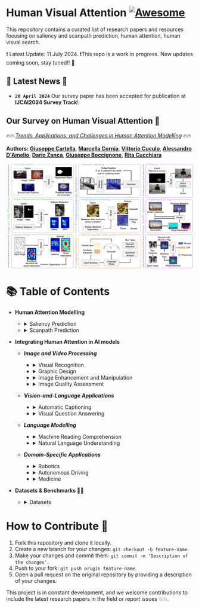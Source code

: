 # Human Visual Attention [![Awesome](https://awesome.re/badge.svg)](https://awesome.re)
This repository contains a curated list of research papers and resources focusing on saliency and scanpath prediction, human attention, human visual search.


❗ Latest Update: 11 July 2024.
❗This repo is a work in progress. New updates coming soon, stay tuned!! :construction:

## 📣 Latest News 📣
- **`20 April 2024`** Our survey paper has been accepted for publication at **IJCAI2024 Survey Track**!

## Our Survey on Human Visual Attention 👀

🔥🔥 [*Trends, Applications, and Challenges in Human Attention Modelling*](http://arxiv.org/abs/2402.18673) 🔥🔥\
\
**Authors:** 
[**Giuseppe Cartella**](https://scholar.google.com/citations?hl=en&user=0sJ4VCcAAAAJ),
[**Marcella Cornia**](https://scholar.google.com/citations?user=DzgmSJEAAAAJ&hl=it&oi=ao),
[**Vittorio Cuculo**](https://scholar.google.com/citations?user=usEfqxoAAAAJ&hl=it&oi=ao),
[**Alessandro D'Amelio**](https://scholar.google.com/citations?user=chkawtoAAAAJ&hl=it&oi=ao),
[**Dario Zanca**](https://scholar.google.com/citations?user=KjwaSXkAAAAJ&hl=it&oi=ao),
[**Giuseppe Boccignone**](https://scholar.google.com/citations?user=LqM0uJwAAAAJ&hl=it&oi=ao),
[**Rita Cucchiara**](https://scholar.google.com/citations?user=OM3sZEoAAAAJ&hl=it&oi=ao)

<p align="center">
    <img src="figure.jpg" style="max-width:500px">
</p>

# 📚 Table of Contents
- **Human Attention Modelling**
    - <details>
        <summary>Saliency Prediction</summary>
        
        | **Year** | **Conference / Journal** | **Title** | **Authors** | **Links** |
        |:--------:|:--------------:|:----------------------------------------------------|:---------------------|:---------:|
        |   2024   |      WACV      | Learning Saliency from Fixations | *Yasser Abdelaziz Dahou Djilali et al.*    | [📜 Paper](https://arxiv.org/pdf/2311.14073.pdf) / [Code :octocat:](https://github.com/YasserdahouML/SalTR) 
        |   2023   |      CVPR      | Learning from Unique Perspectives: User-aware Saliency Modeling | *Shi Chen et al.*    | [📜 Paper](https://openaccess.thecvf.com//content/CVPR2023/papers/Chen_Learning_From_Unique_Perspectives_User-Aware_Saliency_Modeling_CVPR_2023_paper.pdf) 
        |   2023   |      CVPR      | TempSAL - Uncovering Temporal Information for Deep Saliency Prediction | *Bahar Aydemir et al.*    | [📜 Paper](https://openaccess.thecvf.com/content/CVPR2023/papers/Aydemir_TempSAL_-_Uncovering_Temporal_Information_for_Deep_Saliency_Prediction_CVPR_2023_paper.pdf) / [Code :octocat:](https://github.com/IVRL/Tempsal)
        |   2023   |      BMVC      | Clustered Saliency Prediction | *Rezvan Sherkat et al.*    | [📜 Paper](https://arxiv.org/pdf/2207.02205.pdf)
        |   2023   |      NeurIPS      | What Do Deep Saliency Models Learn about Visual Attention? | *Shi Chen et al.*    | [📜 Paper](https://arxiv.org/pdf/2310.09679.pdf) / [Code :octocat:](https://github.com/szzexpoi/saliency_analysis)
        |   2022   |      Neurocomputing      | TranSalNet: Towards perceptually relevant visual saliency prediction | *Jianxun Lou et al.*    | [📜 Paper](https://www.sciencedirect.com/science/article/pii/S0925231222004714?via%3Dihub) / [Code :octocat:](https://github.com/LJOVO/TranSalNet?tab=readme-ov-file)
      |   2020   |      CVPR      | STAViS: Spatio-Temporal AudioVisual Saliency Network | *Antigoni Tsiami et al.*    | [📜 Paper](https://arxiv.org/pdf/2001.03063.pdf) / [Code :octocat:](https://github.com/atsiami/STAViS)
      |   2020   |      CVPR      | How much time do you have? Modeling multi-duration saliency | *Camilo Fosco et al.*    | [📜 Paper](https://openaccess.thecvf.com/content_CVPR_2020/papers/Fosco_How_Much_Time_Do_You_Have_Modeling_Multi-Duration_Saliency_CVPR_2020_paper.pdf) / [Code :octocat:](https://github.com/diviz-mit/multiduration-saliency/) / [Project Page](http://multiduration-saliency.csail.mit.edu/)
      |   2018   |      IEEE Transactions on Image Processing      | Predicting Human Eye Fixations via an LSTM-based Saliency Attentive Model | *Marcella Cornia et al.*    | [📜 Paper](https://arxiv.org/pdf/1611.09571.pdf) / [Code :octocat:](https://github.com/marcellacornia/sam)
        |   2015   |      CVPR      | SALICON: Saliency in Context | *Ming Jiang et al.*    | [📜 Paper](https://openaccess.thecvf.com/content_cvpr_2015/papers/Jiang_SALICON_Saliency_in_2015_CVPR_paper.pdf) / [Project Page](http://salicon.net/)
        |   2009   |      ICCV      | Learning to Predict Where Humans Look | *Tilke Judd et al.*    | [📜 Paper](https://ieeexplore.ieee.org/stamp/stamp.jsp?tp=&arnumber=5459462)
        |   1998   |      TPAMI      | A Model of Saliency-Based Visual Attention for Rapid Scene Analysis | *Laurent Itti et al.*    | [📜 Paper](https://forums.cs.tau.ac.il/~hezy/Vision%20Seminar/koch%20attention%20pami.pdf)
    </details>
    
    - <details>
        <summary>Scanpath Prediction</summary>
    
        | **Year** | **Conference / Journal** | **Title** | **Authors** | **Links** |
        |:--------:|:--------------:|:---------:|:-----------:|:---------:|
        |   2024   |      ECCV      | GazeXplain: Learning to Predict Natural Language Explanations of Visual Scanpaths | *Xianyu Chen et al.*    | [📜 Paper] / [Code :octocat:](https://github.com/chenxy99/GazeXplain)
        |   2024   |      ECCV      | Look Hear: Gaze Prediction for Speech-directed Human Attention | *Sounak Mondal et al.*    | [📜 Paper](https://arxiv.org/pdf/2407.19605) / [Code :octocat:](https://github.com/cvlab-stonybrook/ART)
        |   2024   |      CVPR      | Beyond Average: Individualized Visual Scanpath Prediction | *Xianyu Chen et al.*    | [📜 Paper](https://arxiv.org/pdf/2404.12235.pdf)
        |   2024   |      CVPR      | Unifying Top-down and Bottom-up Scanpath Prediction Using Transformers | *Zhibo Yang et al.*    | [📜 Paper](https://arxiv.org/pdf/2303.09383.pdf) / [Code :octocat:](https://github.com/cvlab-stonybrook/HAT)
        |   2023   |      arXiv      | Contrastive Language-Image Pretrained Models are Zero-Shot Human Scanpath Predictors | *Dario Zanca et al.*    | [📜 Paper](https://arxiv.org/pdf/2305.12380.pdf) / [Code + Dataset :octocat:](https://github.com/mad-lab-fau/CapMIT1003)
        |   2023   |      CVPR      | Gazeformer: Scalable, Effective and Fast Prediction of Goal-Directed Human Attention | *Sounak Mondal et al.*    | [📜 Paper](https://arxiv.org/pdf/2303.15274.pdf) / [Code :octocat:](https://github.com/cvlab-stonybrook/Gazeformer/)
        |   2022   |      ECCV      | Target-absent Human Attention | *Zhibo Yang et al.*    | [📜 Paper](https://arxiv.org/pdf/2207.01166.pdf) / [Code :octocat:](https://github.com/cvlab-stonybrook/Target-absent-Human-Attention)
        |   2022   |      TMLR      | Behind the Machine's Gaze: Neural Networks with Biologically-inspired Constraints Exhibit Human-like Visual Attention | *Leo Schwinn et al.*    | [📜 Paper](https://openreview.net/pdf?id=7iSYW1FRWA) / [Code :octocat:](https://github.com/SchwinnL/NeVA)
        |   2022   |      Journal of Vision      | DeepGaze III: Modeling free-viewing human scanpaths with deep learning | *Matthias Kümmerer et al.*    | [📜 Paper](https://jov.arvojournals.org/article.aspx?articleid=2778776) / [Code :octocat:](https://github.com/matthias-k/DeepGaze)
        |   2021   |      CVPR      | Predicting Human Scanpaths in Visual Question Answering | *Xianyu Chen et al.*    | [📜 Paper](https://openaccess.thecvf.com/content/CVPR2021/papers/Chen_Predicting_Human_Scanpaths_in_Visual_Question_Answering_CVPR_2021_paper.pdf) / [Code :octocat:](https://github.com/chenxy99/Scanpaths)
        |   2019   |      TPAMI      | Gravitational Laws of Focus of Attention | *Dario Zanca et al.*    | [📜 Paper](https://ieeexplore.ieee.org/abstract/document/8730418) / [Code :octocat:](https://github.com/dariozanca/G-Eymol)
        |   2015   |      Vision Research      | Saccadic model of eye movements for free-viewing condition | *Olivier Le Meur et al.*    | [📜 Paper](https://www.sciencedirect.com/science/article/pii/S0042698915000504)
    </details>

- **Integrating Human Attention in AI models**
    - ***Image and Video Processing***
        - <details>
            <summary>Visual Recognition</summary>
            
            | **Year** | **Conference / Journal** | **Title** | **Authors** | **Links** |
            |:--------:|:--------------:|:---------:|:-----------:|:---------:|
            |    2023  |    IJCV    |    Joint Learning of Visual-Audio Saliency Prediction and Sound Source Localization on Multi-face Videos    | *Minglang Qiao et al.*    | [📜 Paper](https://link.springer.com/article/10.1007/s11263-023-01950-3) / [Code :octocat:](https://github.com/MinglangQiao/MVVA-Database?tab=readme-ov-file)
            |    2022  |    ECML PKDD    |    Foveated Neural Computation    | *Matteo Tiezzi et al.*    | [📜 Paper](https://2022.ecmlpkdd.org/wp-content/uploads/2022/09/sub_620.pdf) / [Code :octocat:](https://github.com/sailab-code/foveated_neural_computation)
            |    2021  |    WACV    |    Integrating Human Gaze into Attention for Egocentric Activity Recognition    | *Kyle Min et al.*    | [📜 Paper](https://openaccess.thecvf.com/content/WACV2021/papers/Min_Integrating_Human_Gaze_Into_Attention_for_Egocentric_Activity_Recognition_WACV_2021_paper.pdf) / [Code :octocat:](https://github.com/MichiganCOG/Gaze-Attention)
            |   2019   |      CVPR      | Learning Unsupervised Video Object Segmentation through Visual Attention | *Wenguan Wang et al.*    | [📜 Paper](https://openaccess.thecvf.com/content_CVPR_2019/papers/Wang_Learning_Unsupervised_Video_Object_Segmentation_Through_Visual_Attention_CVPR_2019_paper.pdf) / [Code :octocat:](https://github.com/wenguanwang/AGS)
            |   2019   |      CVPR      | Shifting more attention to video salient object detection | *Deng-Ping Fan et al.*    | [📜 Paper](https://openaccess.thecvf.com/content_CVPR_2019/papers/Fan_Shifting_More_Attention_to_Video_Salient_Object_Detection_CVPR_2019_paper.pdf) / [Code :octocat:](https://github.com/DengPingFan/DAVSOD)
          </details>
          
        - <details>
            <summary>Graphic Design</summary>
            
            | **Year** | **Conference / Journal** | **Title** | **Authors** | **Links** |
            |:--------:|:--------------:|:---------:|:-----------:|:---------:|
            |   2020   | ACM Symposium on UIST (User Interface Software and Technology) | Predicting Visual Importance Across Graphic Design Types |      *Camilo Fosco et al.*       | [📜 Paper](https://arxiv.org/pdf/2008.02912.pdf) / [Code :octocat:](https://github.com/diviz-mit/predimportance-public)
            |   2020   | ACM MobileHCI | Understanding Visual Saliency in Mobile User Interfaces |      *Luis A. Leiva et al.*       | [📜 Paper](https://arxiv.org/pdf/2101.09176.pdf)
            |   2017   | ACM Symposium on UIST (User Interface Software and Technology) | Learning Visual Importance for Graphic Designs and Data Visualizations |      *Zoya Bylinskii et al.*       | [📜 Paper](https://arxiv.org/pdf/1708.02660.pdf) / [Code :octocat:](https://github.com/cvzoya/visimportance)
        </details>
    
        - <details>
            <summary>Image Enhancement and Manipulation</summary>
  
            | **Year** | **Conference / Journal** | **Title** | **Authors** | **Links** |
            |:--------:|:--------------:|:---------:|:-----------:|:---------:|
            |   2023   | CVPR | Realistic saliency guided image enhancement |      *S. Mahdi H. Miangoleh et al.*       | [📜 Paper](https://openaccess.thecvf.com/content/CVPR2023/papers/Miangoleh_Realistic_Saliency_Guided_Image_Enhancement_CVPR_2023_paper.pdf) / [Code :octocat:](https://github.com/compphoto/RealisticImageEnhancement) / [Project Page](https://yaksoy.github.io/realisticEditing/)
            |   2022   | CVPR | Deep saliency prior for reducing visual distraction |      *Kfir Aberman et al.*       | [📜 Paper](https://openaccess.thecvf.com/content/CVPR2022/papers/Aberman_Deep_Saliency_Prior_for_Reducing_Visual_Distraction_CVPR_2022_paper.pdf) / [Project Page](https://deep-saliency-prior.github.io/)
            |   2021   | CVPR | Saliency-guided image translation |      *Lai Jiang et al.*       | [📜 Paper](https://openaccess.thecvf.com/content/CVPR2021/papers/Jiang_Saliency-Guided_Image_Translation_CVPR_2021_paper.pdf)
            |   2017   | arXiv | Guiding human gaze with convolutional neural networks |      *Leon A. Gatys et al.*       | [📜 Paper](https://arxiv.org/pdf/1712.06492.pdf)
        </details>
        
        - <details>
            <summary>Image Quality Assessment</summary>
 
            | **Year** | **Conference / Journal** | **Title** | **Authors** | **Links** |
            |:--------:|:--------------:|:---------:|:-----------:|:---------:|
            |   2023   | CVPR | ScanDMM: A Deep Markov Model of Scanpath Prediction for 360° Images |      *Xiangjie Sui et al.*       | [📜 Paper](https://openaccess.thecvf.com/content/CVPR2023/papers/Sui_ScanDMM_A_Deep_Markov_Model_of_Scanpath_Prediction_for_360deg_CVPR_2023_paper.pdf) / [Code :octocat:](https://github.com/xiangjieSui/ScanDMM)
            |   2021   | ICCV Workshops | Saliency-Guided Transformer Network combined with Local Embedding for No-Reference Image Quality Assessment |      *Mengmeng Zhu et al.*       | [📜 Paper](https://openaccess.thecvf.com/content/ICCV2021W/AIM/papers/Zhu_Saliency-Guided_Transformer_Network_Combined_With_Local_Embedding_for_No-Reference_Image_ICCVW_2021_paper.pdf)
            |   2019   | ACMMM | SGDNet: An End-to-End Saliency-Guided Deep Neural Network for No-Reference Image Quality Assessment |      *Sheng Yang et al.*       | [📜 Paper](https://dl.acm.org/doi/pdf/10.1145/3343031.3350990) / [Code :octocat:](https://github.com/ysyscool/SGDNet)
        </details>
    - ***Vision-and-Language Applications***
        - <details>
            <summary>Automatic Captioning</summary>
 
            | **Year** | **Conference / Journal** | **Title** | **Authors** | **Links** |
            |:--------:|:--------------:|:---------:|:-----------:|:---------:|
            |   2020   | EMNLP | Generating Image Descriptions via Sequential Cross-Modal Alignment Guided by Human Gaze |      *Ece Takmaz et al.*       | [📜 Paper](https://aclanthology.org/2020.emnlp-main.377.pdf) / [Code :octocat:](https://github.com/dmg-illc/didec-seq-gen)
            |   2019   | ICCV | Human Attention in Image Captioning: Dataset and Analysis |      *Sen He et al.*       | [📜 Paper](https://openaccess.thecvf.com/content_ICCV_2019/papers/He_Human_Attention_in_Image_Captioning_Dataset_and_Analysis_ICCV_2019_paper.pdf) / [Code :octocat:](https://github.com/SenHe/Human-Attention-in-Image-Captioning)
            |   2018   | ACM TOMM | Paying More Attention to Saliency: Image Captioning with Saliency and Context Attention |      *Marcella Cornia et al.*       | [📜 Paper](https://arxiv.org/pdf/1706.08474.pdf)
            |   2017   | CVPR | Supervising Neural Attention Models for Video Captioning by Human Gaze Data |      *Youngjae Yu et al.*       | [📜 Paper](https://openaccess.thecvf.com/content_cvpr_2017/papers/Yu_Supervising_Neural_Attention_CVPR_2017_paper.pdf) / [Code :octocat:](https://github.com/yj-yu/Recurrent_Gaze_Prediction)
            |   2016   | arXiv | Seeing with Humans: Gaze-Assisted Neural Image Captioning |      *Yusuke Sugano et al.*       | [📜 Paper](https://arxiv.org/pdf/1608.05203.pdf)
            
        </details>
        
        - <details>
            <summary>Visual Question Answering</summary>
 
            | **Year** | **Conference / Journal** | **Title** | **Authors** | **Links** |
            |:--------:|:--------------:|:---------:|:-----------:|:---------:|
            |   2023   | EMNLP | GazeVQA: A Video Question Answering Dataset for Multiview Eye-Gaze Task-Oriented Collaborations |      *Muhammet Furkan Ilaslan et al.*       | [📜 Paper](https://aclanthology.org/2023.emnlp-main.648.pdf) / [Code :octocat:](https://github.com/mfurkanilaslan/GazeVQA)
            |   2023   | CVPR Workshops | Multimodal Integration of Human-Like Attention in Visual Question Answering |      *Ekta Sood et al.*       | [📜 Paper](https://openaccess.thecvf.com/content/CVPR2023W/GAZE/papers/Sood_Multimodal_Integration_of_Human-Like_Attention_in_Visual_Question_Answering_CVPRW_2023_paper.pdf) / [Project Page](https://perceptualui.org/publications/sood23_gaze/)
            |   2021   | CoNLL | VQA-MHUG: A Gaze Dataset to Study Multimodal Neural Attention in Visual Question Answering |      *Ekta Sood et al.*       | [📜 Paper](https://aclanthology.org/2021.conll-1.3.pdf) / [Dataset + Project Page](https://perceptualui.org/publications/sood21_conll/)
            |   2020   | ECCV | AiR: Attention with Reasoning Capability |      *Shi Chen et al.*       | [📜 Paper](https://www.ecva.net/papers/eccv_2020/papers_ECCV/papers/123460086.pdf) / [Code :octocat:](https://github.com/szzexpoi/AiR)
            |   2018   | AAAI | Exploring Human-like Attention Supervision in Visual Question Answering |      *Tingting Qiao et al.*       | [📜 Paper](https://arxiv.org/pdf/1709.06308.pdf) / [Code :octocat:](https://github.com/qiaott/HAN) 
            |   2016   | EMNLP | Human Attention in Visual Question Answering: Do Humans and Deep Networks Look at the Same Regions? |      *Abhishek Das et al.*       | [📜 Paper](https://aclanthology.org/D16-1092.pdf)
 
          
        </details>
    - ***Language Modelling***
        - <details>
            <summary>Machine Reading Comprehension</summary>
 
            | **Year** | **Conference / Journal** | **Title** | **Authors** | **Links** |
            |:--------:|:--------------:|:---------:|:-----------:|:---------:|
            |   2023   | ACL Workshops | Native Language Prediction from Gaze: a Reproducibility Study |      *Lina Skerath et al.*       | [📜 Paper](https://aclanthology.org/2023.acl-srw.26.pdf) / [Code :octocat:](https://github.com/linaskerath/ANLP_project)
            |   2022   | ETRA | Inferring Native and Non-Native Human Reading Comprehension and Subjective Text Difficulty from Scanpaths |      *David R. Reich et al.*       | [📜 Paper](https://dl.acm.org/doi/pdf/10.1145/3517031.3529639) / [Code :octocat:](https://github.com/aeye-lab/etra-reading-comprehension)
            |   2017   | ACL | Predicting Native Language from Gaze |      *Yevgeni Berzak et al.*       | [📜 Paper](https://aclanthology.org/P17-1050.pdf)
 
            
        </details>
        
        - <details>
            <summary>Natural Language Understanding</summary>    
 
            | **Year** | **Conference / Journal** | **Title** | **Authors** | **Links** |
            |:--------:|:--------------:|:---------:|:-----------:|:---------:|
            |   2023   | EMNLP | Pre-Trained Language Models Augmented with Synthetic Scanpaths for Natural Language Understanding |      *Shuwen Deng et al.*       | [📜 Paper](https://aclanthology.org/2023.emnlp-main.400.pdf) / [Code :octocat:](https://github.com/aeye-lab/EMNLP-SyntheticScanpaths-NLU-PretrainedLM)
            |   2023   | EACL | Synthesizing Human Gaze Feedback for Improved NLP Performance |      *Varun Khurana et al.*       | [📜 Paper](https://aclanthology.org/2023.eacl-main.139.pdf)
            |   2020   | NeurIPS | Improving Natural Language Processing Tasks with Human Gaze-Guided Neural Attention |      *Ekta Sood et al.*       | [📜 Paper](https://proceedings.neurips.cc/paper_files/paper/2020/file/460191c72f67e90150a093b4585e7eb4-Paper.pdf) / [Project Page](https://perceptualui.org/publications/sood20_neurips/)
          

            
        </details>
    - ***Domain-Specific Applications***
        - <details>
            <summary>Robotics</summary>
 
            | **Year** | **Conference / Journal** | **Title** | **Authors** | **Links** |
            |:--------:|:--------------:|:---------:|:-----------:|:---------:|
            |   2023   | IEEE RA-L | GVGNet: Gaze-Directed Visual Grounding for Learning Under-Specified Object Referring Intention |      *Kun Qian et al.*       | [📜 Paper](https://ieeexplore.ieee.org/stamp/stamp.jsp?arnumber=10202186)
            |   2022   | RSS | Gaze Complements Control Input for Goal Prediction During Assisted Teleoperation |      *Reuben M. Aronson et al.*       | [📜 Paper](https://harp.ri.cmu.edu/assets/pubs/aronson_gaze_to_goal_rss22.pdf)
            |   2019   | CoRL | Understanding Teacher Gaze Patterns for Robot Learning |      *Akanksha Saran et al.*       | [📜 Paper](https://proceedings.mlr.press/v100/saran20a/saran20a.pdf) / [Code :octocat:](https://github.com/asaran/gaze-LfD)
            |   2019   | CoRL | Nonverbal Robot Feedback for Human Teachers |      *Sandy H. Huang et al.*       | [📜 Paper](https://proceedings.mlr.press/v100/huang20a/huang20a.pdf)
 
        </details>
        
        - <details>
            <summary>Autonomous Driving</summary>
 
            | **Year** | **Conference / Journal** | **Title** | **Authors** | **Links** |
            |:--------:|:--------------:|:---------:|:-----------:|:---------:|
            |   2023   | ICCV | FBLNet: FeedBack Loop Network for Driver Attention Prediction |      *Yilong Chen et al.*       | [📜 Paper](https://openaccess.thecvf.com/content/ICCV2023/papers/Chen_FBLNet_FeedBack_Loop_Network_for_Driver_Attention_Prediction_ICCV_2023_paper.pdf)
            |   2022   | IEEE Transactions on Intelligent Transportation Systems | DADA: Driver Attention Prediction in Driving Accident Scenarios |      *Jianwu Fang et al.*       | [📜 Paper](https://arxiv.org/pdf/1912.12148.pdf) / [Code :octocat:](https://github.com/JWFangit/LOTVS-DADA)
            |   2021   | ICCV | MEDIRL: Predicting the Visual Attention of Drivers via Deep Inverse Reinforcement Learning |      *Sonia Baee et al.*       | [📜 Paper](https://openaccess.thecvf.com/content/ICCV2021/papers/Baee_MEDIRL_Predicting_the_Visual_Attention_of_Drivers_via_Maximum_Entropy_ICCV_2021_paper.pdf) / [Code :octocat:](https://github.com/soniabaee/MEDIRL-EyeCar) / [Project Page](https://soniabaee.github.io/projects/medirl-eyecar/medirl-eyecar.html)
            |   2020   | CVPR | “Looking at the right stuff” - Guided semantic-gaze for autonomous driving |      *Anwesan Pal et al.*       | [📜 Paper](https://openaccess.thecvf.com/content_CVPR_2020/papers/Pal_Looking_at_the_Right_Stuff_-_Guided_Semantic-Gaze_for_Autonomous_CVPR_2020_paper.pdf) / [Code :octocat:](https://github.com/anwesanpal/SAGENet_demo)
            |   2019   | ITSC | DADA-2000: Can Driving Accident be Predicted by Driver Attention? Analyzed by A Benchmark |      *Jianwu Fang et al.*       | [📜 Paper](https://arxiv.org/pdf/1904.12634.pdf) / [Code :octocat:](https://github.com/JWFangit/LOTVS-DADA)
            |   2018   | ACCV | Predicting Driver Attention in Critical Situations |      *Ye Xia et al.*       | [📜 Paper](https://arxiv.org/pdf/1711.06406.pdf) / [Code :octocat:](https://github.com/pascalxia/driver_attention_prediction)
            |   2018   | TPAMI | Predicting the Driver’s Focus of Attention: the DR(eye)VE Project |      *Andrea Palazzi et al.*       | [📜 Paper](https://arxiv.org/pdf/1705.03854.pdf) / [Code :octocat:](https://github.com/ndrplz/dreyeve)
 
        </details>
        
        - <details>
            <summary>Medicine</summary>
 
            | **Year** | **Conference / Journal** | **Title** | **Authors** | **Links** |
            |:--------:|:--------------:|:---------:|:-----------:|:---------:|
            |   2024   |      MICCAI      | Weakly-supervised Medical Image Segmentation with Gaze Annotations | *Yuan Zhong et al.*    | [📜 Paper](https://arxiv.org/pdf/2407.07406) / [Code :octocat:](https://github.com/med-air/GazeMedSeg) 
            |   2024   |      AAAI      | Mining Gaze for Contrastive Learning toward Computer-Assisted Diagnosis | *Zihao Zhao et al.*    | [📜 Paper](https://arxiv.org/pdf/2312.06069.pdf) / [Code :octocat:](https://github.com/zhaozh10/McGIP) 
            |   2024   | WACV | GazeGNN: A Gaze-Guided Graph Neural Network for Chest X-ray Classification |      *Bin Wang et al.*       | [📜 Paper](https://openaccess.thecvf.com/content/WACV2024/papers/Wang_GazeGNN_A_Gaze-Guided_Graph_Neural_Network_for_Chest_X-Ray_Classification_WACV_2024_paper.pdf) / [Code :octocat:](https://github.com/ukaukaaaa/GazeGNN)
            |   2023   |      WACV      | Probabilistic Integration of Object Level Annotations in Chest X-ray Classification | *Tom van Sonsbeek et al.*    | [📜 Paper](https://openaccess.thecvf.com/content/WACV2023/papers/van_Sonsbeek_Probabilistic_Integration_of_Object_Level_Annotations_in_Chest_X-Ray_Classification_WACV_2023_paper.pdf)
            |   2023   | IEEE Transactions on Medical Imaging | Eye-gaze-guided Vision Transformer for Rectifying Shortcut Learning |      *Chong Ma et al.*       | [📜 Paper](https://arxiv.org/pdf/2205.12466.pdf)
            |   2023   | Transactions on Neural Networks and Learning Systems | Rectify ViT Shortcut Learning by Visual Saliency |      *Chong Ma et al.*       | [📜 Paper](https://ieeexplore.ieee.org/document/10250856)
            |   2022   | IEEE Transactions on Medical Imaging | Follow My Eye: Using Gaze to Supervise Computer-Aided Diagnosis |      *Sheng Wang et al.*       | [📜 Paper](https://arxiv.org/pdf/2204.02976.pdf) / [Code :octocat:](https://github.com/JamesQFreeman/MICEYE)
            |   2022   | MICCAI | GazeRadar: A Gaze and Radiomics-Guided Disease Localization Framework |      *Moinak Bhattacharya et al.*       | [📜 Paper](https://bmi.stonybrookmedicine.edu/sites/default/files/A-Gaze-and-Radiomics-Guided-Disease-Localization-Framework.pdf) / [Code :octocat:](https://github.com/bmi-imaginelab/gazeradar)
            |   2022   | ECCV | RadioTransformer: A Cascaded Global-Focal Transformer for Visual Attention–guided Disease Classification |      *Moinak Bhattacharya et al.*       | [📜 Paper](https://www.ecva.net/papers/eccv_2022/papers_ECCV/papers/136810669.pdf) / [Code :octocat:](https://github.com/bmi-imaginelab/radiotransformer)
            |   2021   | Nature Scientific Data | Creation and validation of a chest X-ray dataset with eye-tracking and report dictation for AI development |      *Alexandros Karargyris  et al.*       | [📜 Paper](https://www.nature.com/articles/s41597-021-00863-5) / [Code :octocat:](https://github.com/cxr-eye-gaze/eye-gaze-dataset)
            |   2021   | BMVC | Human Attention in Fine-grained Classification |      *Yao Rong  et al.*       | [📜 Paper](https://www.bmvc2021-virtualconference.com/assets/papers/0421.pdf) / [Code :octocat:](https://github.com/yaorong0921/CUB-GHA)
            |   2018   | Journal of Medical Imaging | Modeling visual search behavior of breast radiologists using a deep convolution neural network |      *Suneeta Mall  et al.*       | [📜 Paper](https://www.ncbi.nlm.nih.gov/pmc/articles/PMC6086967/pdf/JMI-005-035502.pdf)
          
          
        </details>

- **Datasets & Benchmarks 📂📎**
    - <details>
        <summary>Datasets</summary>
        
        - [SALICON](http://salicon.net/download/) - [SALICON API](https://github.com/NUS-VIP/salicon-api)
        - [MIT1003](https://people.csail.mit.edu/tjudd/WherePeopleLook/index.html)
        - [OSIE](https://www-users.cse.umn.edu/~qzhao/predicting.html)
        - [COCOFreeView](https://sites.google.com/view/cocosearch/coco-freeview)
        - [COCOSearch18](https://sites.google.com/view/cocosearch/)
        - [RefCOCO-Gaze](https://github.com/cvlab-stonybrook/refcoco-gaze)
        
    </details>

# How to Contribute 🚀

1. Fork this repository and clone it locally.
2. Create a new branch for your changes: `git checkout -b feature-name`.
3. Make your changes and commit them: `git commit -m 'Description of the changes'`.
4. Push to your fork: `git push origin feature-name`.
5. Open a pull request on the original repository by providing a description of your changes.

This project is in constant development, and we welcome contributions to include the latest research papers in the field or report issues 💥💥.
